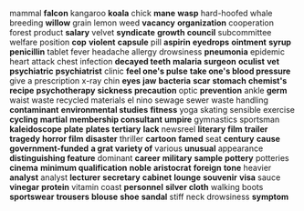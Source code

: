 mammal
**falcon**
kangaroo
**koala**
chick
**mane**
**wasp**
hard-hoofed
whale
breeding
**willow**
grain
lemon
weed
**vacancy**
**organization**
cooperation
forest
product
**salary**
velvet
**syndicate**
**growth**
**council**
subcommittee
welfare
position
**cop**
**violent**
**capsule**
pill
**aspirin**
**eyedrops**
**ointment**
**syrup**
**penicillin**
tablet
fever
headache
allergy
drowsiness
**pneumonia**
epidemic
heart attack
chest infection
**decayed teeth**
**malaria**
**surgeon**
**oculist**
**vet**
**psychiatric**
**psychiatrist**
clinic
**feel one's pulse**
**take one's blood pressure**
give a prescription
x-ray
chin
**eyes**
**jaw**
**bacteria**
**scar**
**stomach**
**chemist's**
**recipe**
**psychotherapy**
**sickness**
**precaution**
optic
**prevention**
ankle
**germ**
waist
waste
recycled materials
el nino
sewage
sewer
waste handling
**contaminant**
**environmental studies**
**fitness**
yoga
skating
sensible exercise
**cycling**
**martial**
**membership consultant**
**umpire**
gymnastics
sportsman
**kaleidoscope**
**plate**
**plates**
**tertiary**
**lack**
newsreel
**literary film**
**trailer**
**tragedy**
**horror film**
**disaster**
thriller
**cartoon**
**famed**
seat
**century**
**cause**
**government-funded**
**a grat variety of**
various
**unusual**
appearance
**distinguishing feature**
dominant
**career**
**military**
**sample**
**pottery**
potteries
**cinema**
**minimum qualification**
**noble**
**aristocrat**
**foreign**
**tone**
heavier
**analyst**
analyst
**lecturer**
**secretary**
**cabinet**
**lounge**
**souvenir**
**visa**
sauce
**vinegar**
**protein**
vitamin
coast
**personnel**
**silver cloth**
walking boots
**sportswear**
**trousers**
**blouse**
**shoe**
**sandal**
stiff neck
drowsiness
**symptom**
